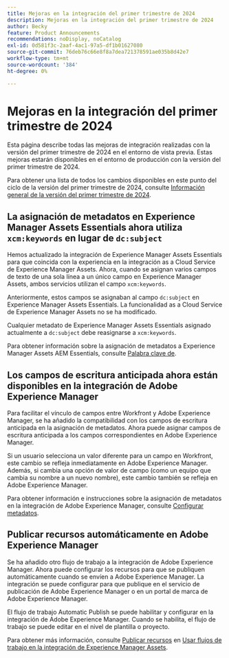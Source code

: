 ```yaml
---
title: Mejoras en la integración del primer trimestre de 2024
description: Mejoras en la integración del primer trimestre de 2024
author: Becky
feature: Product Announcements
recommendations: noDisplay, noCatalog
exl-id: 0d581f3c-2aaf-4ac1-97a5-df1b01627080
source-git-commit: 76deb76c66e8f8a7dea721378591ae035b8d42e7
workflow-type: tm+mt
source-wordcount: '384'
ht-degree: 0%

---
```


# Mejoras en la integración del primer trimestre de 2024

Esta página describe todas las mejoras de integración realizadas con la versión del primer trimestre de 2024 en el entorno de vista previa. Estas mejoras estarán disponibles en el entorno de producción con la versión del primer trimestre de 2024.

Para obtener una lista de todos los cambios disponibles en este punto del ciclo de la versión del primer trimestre de 2024, consulte [Información general de la versión del primer trimestre de 2024](/help/quicksilver/product-announcements/product-releases/24-q1-release-activity/24-q1-release-overview.md).

## La asignación de metadatos en Experience Manager Assets Essentials ahora utiliza `xcm:keywords` en lugar de `dc:subject`

Hemos actualizado la integración de Experience Manager Assets Essentials para que coincida con la experiencia en la integración as a Cloud Service de Experience Manager Assets. Ahora, cuando se asignan varios campos de texto de una sola línea a un único campo en Experience Manager Assets, ambos servicios utilizan el campo `xcm:keywords`.

Anteriormente, estos campos se asignaban al campo `dc:subject` en Experience Manager Assets Essentials. La funcionalidad as a Cloud Service de Experience Manager Assets no se ha modificado.

Cualquier metadato de Experience Manager Assets Essentials asignado actualmente a `dc:subject` debe reasignarse a `xcm:keywords`.

Para obtener información sobre la asignación de metadatos a Experience Manager Assets AEM Essentials, consulte [Palabra clave de](/help/quicksilver/documents/adobe-workfront-for-experience-manager-assets-essentials/setup-asset-essentials.md#aem-keyword).

## Los campos de escritura anticipada ahora están disponibles en la integración de Adobe Experience Manager

Para facilitar el vínculo de campos entre Workfront y Adobe Experience Manager, se ha añadido la compatibilidad con los campos de escritura anticipada en la asignación de metadatos. Ahora puede asignar campos de escritura anticipada a los campos correspondientes en Adobe Experience Manager.

Si un usuario selecciona un valor diferente para un campo en Workfront, este cambio se refleja inmediatamente en Adobe Experience Manager. Además, si cambia una opción de valor de campo (como un equipo que cambia su nombre a un nuevo nombre), este cambio también se refleja en Adobe Experience Manager.

Para obtener información e instrucciones sobre la asignación de metadatos en la integración de Adobe Experience Manager, consulte [Configurar metadatos](/help/quicksilver/administration-and-setup/configure-integrations/configure-aacs-integration.md#set-up-metadata-optional).

## Publicar recursos automáticamente en Adobe Experience Manager

Se ha añadido otro flujo de trabajo a la integración de Adobe Experience Manager. Ahora puede configurar los recursos para que se publiquen automáticamente cuando se envíen a Adobe Experience Manager. La integración se puede configurar para que publique en el servicio de publicación de Adobe Experience Manager o en un portal de marca de Adobe Experience Manager.

El flujo de trabajo Automatic Publish se puede habilitar y configurar en la integración de Adobe Experience Manager. Cuando se habilita, el flujo de trabajo se puede editar en el nivel de plantilla o proyecto.

Para obtener más información, consulte [Publicar recursos](/help/quicksilver/documents/adobe-workfront-for-experience-manager-assets-essentials/use-aem-workflows.md#publishing-assets) en [Usar flujos de trabajo en la integración de Experience Manager Assets](/help/quicksilver/documents/adobe-workfront-for-experience-manager-assets-essentials/use-aem-workflows.md).
